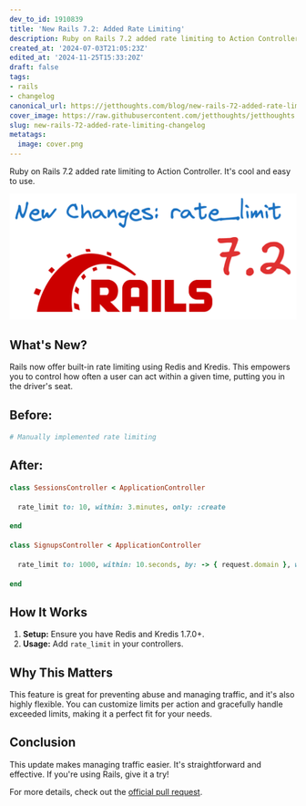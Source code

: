 ```yaml
---
dev_to_id: 1910839
title: 'New Rails 7.2: Added Rate Limiting'
description: Ruby on Rails 7.2 added rate limiting to Action Controller. It's cool and easy to use.            ...
created_at: '2024-07-03T21:05:23Z'
edited_at: '2024-11-25T15:33:20Z'
draft: false
tags:
- rails
- changelog
canonical_url: https://jetthoughts.com/blog/new-rails-72-added-rate-limiting-changelog/
cover_image: https://raw.githubusercontent.com/jetthoughts/jetthoughts.github.io/master/content/blog/new-rails-72-added-rate-limiting-changelog/cover.png
slug: new-rails-72-added-rate-limiting-changelog
metatags:
  image: cover.png
---
```

Ruby on Rails 7.2 added rate limiting to Action Controller. It's cool and easy to use.

![rate_limit in Rails 7.2](file_0.png)


What's New?
-----------

Rails now offer built-in rate limiting using Redis and Kredis. This empowers you to control how often a user can act within a given time, putting you in the driver's seat.


Before:
-------

```ruby
# Manually implemented rate limiting
```

After:
------

```ruby
class SessionsController < ApplicationController

  rate_limit to: 10, within: 3.minutes, only: :create

end

class SignupsController < ApplicationController

  rate_limit to: 1000, within: 10.seconds, by: -> { request.domain }, with: -> { redirect_to busy_controller_url, alert: "Too many signups!" }, only: :new

end
```

How It Works
------------

1.  **Setup:** Ensure you have Redis and Kredis 1.7.0+.
2.  **Usage:** Add `rate_limit` in your controllers.

Why This Matters
----------------

This feature is great for preventing abuse and managing traffic, and it's also highly flexible. You can customize limits per action and gracefully handle exceeded limits, making it a perfect fit for your needs.

Conclusion
----------

This update makes managing traffic easier. It's straightforward and effective. If you're using Rails, give it a try!

For more details, check out the [official pull request](https://github.com/rails/rails/pull/50490).